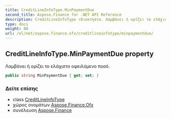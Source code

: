 ```yaml
---
title: CreditLineInfoType.MinPaymentDue
second_title: Aspose.Finance for .NET API Reference
description: CreditLineInfoType ιδιοκτησία. Λαμβάνει ή ορίζει το ελάχιστο οφειλόμενο ποσό.
type: docs
weight: 80
url: /el/net/aspose.finance.ofx/creditlineinfotype/minpaymentdue/
---
```

## CreditLineInfoType.MinPaymentDue property

Λαμβάνει ή ορίζει το ελάχιστο οφειλόμενο ποσό.

```csharp
public string MinPaymentDue { get; set; }
```

### Δείτε επίσης

* class [CreditLineInfoType](../)
* χώρος ονομάτων [Aspose.Finance.Ofx](../../creditlineinfotype/)
* συνέλευση [Aspose.Finance](../../../)


